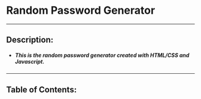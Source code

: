 # Random Password Generator
---
## Description:
* ##### This is the random password generator created with HTML/CSS and Javascript.
 ---
 ## Table of Contents:
 